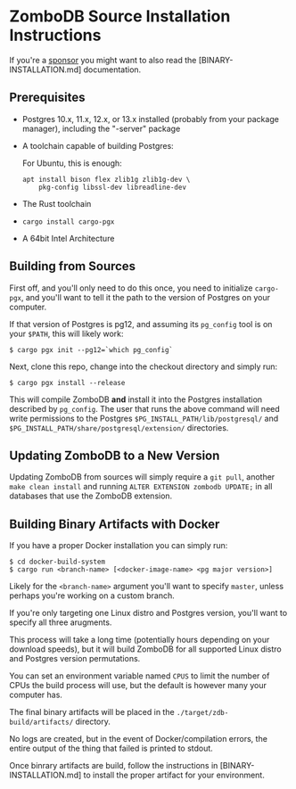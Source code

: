 # ZomboDB Source Installation Instructions

If you're a [sponsor](https://github.com/sponsors/eeeebbbbrrrr) you might want to also read the [BINARY-INSTALLATION.md] documentation.

## Prerequisites

- Postgres 10.x, 11.x, 12.x, or 13.x installed (probably from your package manager), including the "-server" package
- A toolchain capable of building Postgres:

    For Ubuntu, this is enough:
    
    ```
    apt install bison flex zlib1g zlib1g-dev \
        pkg-config libssl-dev libreadline-dev
    ```

- The Rust toolchain
- `cargo install cargo-pgx`
- A 64bit Intel Architecture

## Building from Sources

First off, and you'll only need to do this once, you need to initialize `cargo-pgx`, and
you'll want to tell it the path to the version of Postgres on your computer.

If that version of Postgres is pg12, and assuming its `pg_config` tool is on your `$PATH`, 
this will likely work:

```shell script
$ cargo pgx init --pg12=`which pg_config`
```

Next, clone this repo, change into the checkout directory and simply run:

```shell script
$ cargo pgx install --release
```

This will compile ZomboDB **and** install it into the Postgres installation described by `pg_config`.  The user that
runs the above command will need write permissions to the Postgres `$PG_INSTALL_PATH/lib/postgresql/` and `$PG_INSTALL_PATH/share/postgresql/extension/` directories.

## Updating ZomboDB to a New Version

Updating ZomboDB from sources will simply require a `git pull`, another `make clean install` and running 
`ALTER EXTENSION zombodb UPDATE;` in all databases that use the ZomboDB extension.


## Building Binary Artifacts with Docker

If you have a proper Docker installation you can simply run:

```shell script
$ cd docker-build-system
$ cargo run <branch-name> [<docker-image-name> <pg major version>]
```

Likely for the `<branch-name>` argument you'll want to specify `master`, unless perhaps you're
working on a custom branch.

If you're only targeting one Linux distro and Postgres version, you'll want to specify all three arugments.

This process will take a long time (potentially hours depending on your download speeds), but it will build
ZomboDB for all supported Linux distro and Postgres version permutations.

You can set an environment variable named `CPUS` to limit the number of CPUs the build process will use, but the 
default is however many your computer has.

The final binary artifacts will be placed in the `./target/zdb-build/artifacts/` directory.

No logs are created, but in the event of Docker/compilation errors, the entire output of the
thing that failed is printed to stdout.

Once binrary artifacts are build, follow the instructions in [BINARY-INSTALLATION.md] to install the proper artifact for 
your environment.